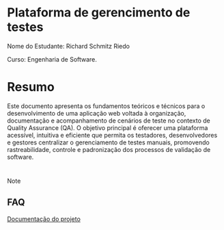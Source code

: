 # Plataforma de gerencimento de testes

Nome do Estudante: Richard Schmitz Riedo

Curso: Engenharia de Software.

# Resumo

Este documento apresenta os fundamentos teóricos e técnicos para o desenvolvimento de uma aplicação web voltada à organização, documentação e acompanhamento de cenários de teste no contexto de Quality Assurance (QA).
O objetivo principal é oferecer uma plataforma acessível, intuitiva e eficiente que permita os testadores, desenvolvedores e gestores centralizar o gerenciamento de testes manuais, promovendo rastreabilidade, controle e padronização dos processos de validação de software.

#

> [!Note]
> ## FAQ
> [Documentação do projeto](https://github.com/Sommellier/CatolicaSC-Portfolio/wiki)

